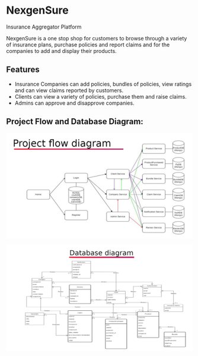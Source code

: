 
# NexgenSure
 Insurance Aggregator Platform
 
NexgenSure is a one stop shop for customers to browse through a variety of insurance plans, purchase policies and report claims and for the
companies to add and display their products.

## Features
- Insurance Companies can add policies, bundles of policies, view ratings and can view claims reported by customers.
- Clients can view a variety of policies, purchase them and raise claims.
- Admins can approve and disapprove companies.

## Project Flow and Database Diagram:

![](https://github.com/ParthLPatel/NexgenSure/blob/master/project-flow.PNG)

![](https://github.com/ParthLPatel/NexgenSure/blob/master/database-diagram.PNG)

